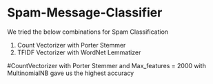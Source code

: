 # Spam-Message-Classifier

We tried the below combinations for Spam Classification
1. Count Vectorizer with Porter Stemmer
2. TFIDF Vectorizer with WordNet Lemmatizer

#CountVectorizer with Porter Stemmer and Max_features = 2000 with MultinomialNB gave us the highest accuracy

